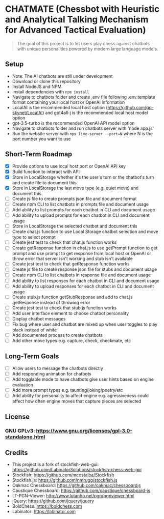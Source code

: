 # CHATMATE (Chessbot with Heuristic and Analytical Talking Mechanism for Advanced Tactical Evaluation)

> The goal of this project is to let users play chess against chatbots with unique personalities powered by modern large language models.

## Setup
- Note: The AI chatbots are still under development
- Download or clone this repository
- Install NodeJS and NPM
- Install dependencies with `npm install`
- Navigate to chatbots folder and create .env file following .env.template format containing your local host or OpenAI information
- LocalAI is the recommended local host option (https://github.com/go-skynet/LocalAI) and gpt4all-j is the recommended local host model option
- gpt-3.5-turbo is the recommended OpenAI API model option
- Navigate to chatbots folder and run chatbots server with 'node app.js'
- Run the website server with `npx live-server --port=N` where N is the port number you want to use

## Short-Term Roadmap
- [x] Provide options to use local host port or OpenAI API key
- [x] Build function to interact with API
- [x] Store in LocalStorage whether it's the user's turn or the chatbot's turn and create file to document this
- [x] Store in LocalStorage the last move type (e.g. quiet move) and document this
- [ ] Create js file to create prompts json file and document format
- [ ] Create npm CLI to list chatbots in prompts file and document usage
- [ ] Add ability to list prompts for each chatbot in CLI and document usage
- [ ] Add ability to upload prompts for each chatbot in CLI and document usage
- [ ] Store in LocalStorage the selected chatbot and document this
- [ ] Create chat.js function to use Local Storage chatbot selection and move type to select prompt
- [ ] Create jest test to check that chat.js function works
- [ ] Create getResponse function in chat.js to use getPrompt function to get prompt and use prompt to get response from local host or OpenAI or throw error that server isn't working and stub isn't available
- [ ] Create jest test to check that getResponse function works
- [ ] Create js file to create response json file for stubs and document usage
- [ ] Create npm CLI to list chatbots in response file and document usage
- [ ] Add ability to list responses for each chatbot in CLI and document usage
- [ ] Add ability to upload responses for each chatbot in CLI and document usage
- [ ] Create stub.js function getStubResponse and add to chat.js getResponse instead of throwing error
- [ ] Create jest test to check that stub.js function works
- [ ] Add user interface element to choose chatbot personality
- [ ] Display chatbot messages
- [ ] Fix bug where user and chatbot are mixed up when user toggles to play black instead of white
- [ ] Add documented process to create chatbots
- [ ] Add other move types e.g. capture, check, checkmate, etc

## Long-Term Goals
- [ ] Allow users to message the chatbots directly
- [ ] Add responding animation for chatbots
- [ ] Add togglable mode to have chatbots give user hints based on engine evaluation
- [ ] Add more prompt types e.g. taunting/joking/poetry/etc
- [ ] Add ability for personality to affect engine e.g. agressiveness could affect how often engine moves that capture pieces are selected

## License
### GNU GPLv3: https://www.gnu.org/licenses/gpl-3.0-standalone.html

## Credits
- This project is a fork of stockfish-web-gui: https://github.com/LabinatorSolutions/stockfish-chess-web-gui
- Stockfish: https://github.com/mcostalba/Stockfish
- Stockfish.js: https://github.com/nmrugg/stockfish.js
- Oakmac Chessboard: https://github.com/oakmac/chessboardjs
- Caustique Chessboard: https://github.com/caustique/chessboard-js
- LT-PGN-Viewer: http://www.lutanho.net/pgn/pgnviewer.html
- jQuery: https://github.com/jquery/jquery
- BoldChess: https://boldchess.com
- Labinator: https://labinator.com